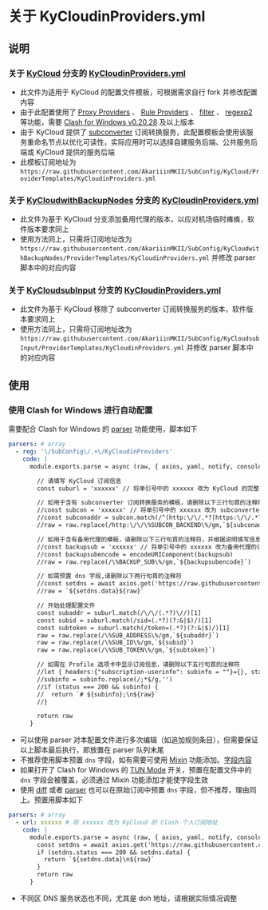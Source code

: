 # 关于 KyCloudinProviders.yml

## 说明

### 关于 [KyCloud](https://github.com/AkariiinMKII/SubConfig/tree/KyCloud) 分支的 [KyCloudinProviders.yml](https://raw.githubusercontent.com/AkariiinMKII/SubConfig/KyCloud/ProviderTemplates/KyCloudinProviders.yml)

- 此文件为适用于 KyCloud 的配置文件模板，可根据需求自行 fork 并修改配置内容
- 由于此配置使用了 [Proxy Providers](https://dreamacro.github.io/clash/configuration/outbound.html#proxy-providers) 、 [Rule Providers](https://dreamacro.github.io/clash/premium/rule-providers.html) 、 [filter](https://github.com/Dreamacro/clash/pull/2518) 、 [regexp2](https://github.com/Dreamacro/clash/pull/2802) 等功能，需要 [Clash for Windows v0.20.28](https://github.com/Fndroid/clash_for_windows_pkg/releases/tag/0.20.28) 及以上版本
- 由于 KyCloud 提供了 [subconverter](https://github.com/tindy2013/subconverter) 订阅转换服务，此配置模板会使用该服务重命名节点以优化可读性，实际应用时可以选择自建服务后端、公共服务后端或 KyCloud 提供的服务后端
- 此模板订阅地址为 `https://raw.githubusercontent.com/AkariiinMKII/SubConfig/KyCloud/ProviderTemplates/KyCloudinProviders.yml`

### 关于 [KyCloudwithBackupNodes](https://github.com/AkariiinMKII/SubConfig/tree/KyCloudwithBackupNodes) 分支的 [KyCloudinProviders.yml](https://raw.githubusercontent.com/AkariiinMKII/SubConfig/KyCloudwithBackupNodes/ProviderTemplates/KyCloudinProviders.yml)

- 此文件为基于 KyCloud 分支添加备用代理的版本，以应对机场临时瘫痪，软件版本要求同上
- 使用方法同上，只需将订阅地址改为 `https://raw.githubusercontent.com/AkariiinMKII/SubConfig/KyCloudwithBackupNodes/ProviderTemplates/KyCloudinProviders.yml` 并修改 parser 脚本中的对应内容

### 关于 [KyCloudsubInput](https://github.com/AkariiinMKII/SubConfig/tree/KyCloudsubInput) 分支的 [KyCloudinProviders.yml](https://raw.githubusercontent.com/AkariiinMKII/SubConfig/KyCloudsubInput/ProviderTemplates/KyCloudinProviders.yml)

- 此文件为基于 KyCloud 移除了 subconverter 订阅转换服务的版本，软件版本要求同上
- 使用方法同上，只需将订阅地址改为 `https://raw.githubusercontent.com/AkariiinMKII/SubConfig/KyCloudsubInput/ProviderTemplates/KyCloudinProviders.yml` 并修改 parser 脚本中的对应内容

## 使用

### 使用 Clash for Windows 进行自动配置

需要配合 Clash for Windows 的 [parser](https://docs.cfw.lbyczf.com/contents/parser.html#%E8%BF%9B%E9%98%B6%E6%96%B9%E6%B3%95-javascript) 功能使用，脚本如下

```yaml
parsers: # array
  - reg: '\/SubConfig\/.+\/KyCloudinProviders'
    code: |
      module.exports.parse = async (raw, { axios, yaml, notify, console }) => {

        // 请填写 KyCloud 订阅信息
        const suburl = 'xxxxxx' // 将单引号中的 xxxxxx 改为 KyCloud 的完整 Clash 个人订阅地址，需要包含 https://

        // 如用于含有 subconverter 订阅转换服务的模板，请删除以下三行句首的注释符，并根据说明填写信息
        //const subcon = 'xxxxxx' // 将单引号中的 xxxxxx 改为 subconverter 后端服务地址，需要包含 http:// 或 https:// ，如使用非默认端口需添加端口号，例如 https://api.subconverter.com 或 http://127.0.0.1:25500
        //const subconaddr = subcon.match(/^(http:\/\/.*?|https:\/\/.*?)(?:\/|$)/)[1]
        //raw = raw.replace(/http:\/\/\%SUBCON_BACKEND\%/gm,`${subconaddr}`)

        // 如用于含有备用代理的模板，请删除以下三行句首的注释符，并根据说明填写信息
        //const backupsub = 'xxxxxx' // 将单引号中的 xxxxxx 改为备用代理的订阅地址，格式要求同 KyCloud 个人订阅
        //const backupsubencode = encodeURIComponent(backupsub)
        //raw = raw.replace(/\%BACKUP_SUB\%/gm,`${backupsubencode}`)

        // 如需预置 dns 字段,请删除以下两行句首的注释符
        //const setdns = await axios.get('https://raw.githubusercontent.com/AkariiinMKII/SubConfig/CommonFiles/OtherTemplates/DNS.yml')
        //raw = `${setdns.data}${raw}`

        // 开始处理配置文件
        const subaddr = suburl.match(/\/\/(.*?)\//)[1]
        const subid = suburl.match(/sid=(.*?)(?:&|$)/)[1]
        const subtoken = suburl.match(/token=(.*?)(?:&|$)/)[1]
        raw = raw.replace(/\%SUB_ADDRESS\%/gm,`${subaddr}`)
        raw = raw.replace(/\%SUB_ID\%/gm,`${subid}`)
        raw = raw.replace(/\%SUB_TOKEN\%/gm,`${subtoken}`)

        // 如需在 Profile 选项卡中显示订阅信息，请删除以下五行句首的注释符
        //let { headers:{"subscription-userinfo": subinfo = ""}={}, status } = await axios.head(suburl)
        //subinfo = subinfo.replace(/;*$/g,'')
        //if (status === 200 && subinfo) {
        //  return `# ${subinfo};\n${raw}`
        //}

        return raw
      }
```

- 可以使用 parser 对本配置文件进行多次编辑（如追加规则条目），但需要保证以上脚本最后执行，即放置在 parser 队列末尾
- 不推荐使用脚本预置 `dns` 字段，如有需要可使用 [Mixin](https://docs.cfw.lbyczf.com/contents/mixin.html) 功能添加。[字段内容](https://raw.githubusercontent.com/AkariiinMKII/SubConfig/CommonFiles/OtherTemplates/DNS.yml)
- 如果打开了 Clash for Windows 的 [TUN Mode](https://docs.cfw.lbyczf.com/contents/tun.html) 开关，预置在配置文件中的 `dns` 字段会被覆盖，必须通过 Mixin 功能添加才能使字段生效
- 使用 [diff](https://docs.cfw.lbyczf.com/contents/diff.html) 或者 [parser](https://docs.cfw.lbyczf.com/contents/parser.html#%E8%BF%9B%E9%98%B6%E6%96%B9%E6%B3%95-javascript) 也可以在原始订阅中预置 `dns` 字段，但不推荐，理由同上。预置用脚本如下

```yaml
parsers: # array
  - url: xxxxxx # 将 xxxxxx 改为 KyCloud 的 Clash 个人订阅地址
    code: |
      module.exports.parse = async (raw, { axios, yaml, notify, console }) => {
        const setdns = await axios.get('https://raw.githubusercontent.com/AkariiinMKII/SubConfig/CommonFiles/OtherTemplates/DNS.yml')
        if (setdns.status === 200 && setdns.data) {
          return `${setdns.data}\n${raw}`
        }
        return raw
      }
```

- 不同区 DNS 服务状态也不同，尤其是 doh 地址，请根据实际情况调整
